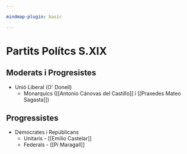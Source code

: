 ```yaml
---

mindmap-plugin: basic

---
```


# Partits Polítcs S.XIX

## Moderats i Progresistes
- Unió Liberal (O' Donell)
   - Monarquics ([[Antonio Cánovas del Castillo]] i [[Praxedes Mateo Sagasta]])

## Progressistes
- Democrates i Repúblicans
   - Unitaris - [[Emilio Castelar]]
   - Federals - [[Pi Maragall]]